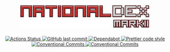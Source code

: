 
<h1 align="center">
  <a href="https://leonardoalemax.github.io/national-dex-markII/">
    <img alt="ocean-logo" src="./project_logo.png" >
  </a>
</h1>

<p align="center">
  <a href="https://github.com/leonardoalemax/national-dex-markII/actions">
    <img alt="Actions Status" src="https://img.shields.io/github/workflow/status/leonardoalemax/national-dex-markII/CI/master?style=for-the-badge">
  </a>
  
  <a href="https://github.com/leonardoalemax/national-dex-markII/graphs/commit-activity">
    <img alt="GitHub last commit" src="https://img.shields.io/github/last-commit/leonardoalemax/national-dex-markII?style=for-the-badge">
  </a>

  <a href="https://github.com/leonardoalemax/national-dex-markII/network/updates">
    <img alt="Dependabot" src="https://img.shields.io/badge/Dependabot-enabled-brightgreen?style=for-the-badge">
  </a>

  <a href="https://github.com/prettier/prettier">
    <img alt="Prettier code style" src="https://img.shields.io/badge/code_style-prettier-ff69b4.svg?style=for-the-badge">
  </a>

  <a href="https://conventionalcommits.org">
    <img alt="Conventional Commits" src="https://img.shields.io/badge/Conventional%20Commits-1.0.0-yellow.svg?style=for-the-badge">
  </a>
  <a href="http://makeapullrequest.com">
    <img alt="Conventional Commits" src="https://img.shields.io/badge/PRs-welcome-brightgreen.svg?style=for-the-badge">
  </a>
</p>
